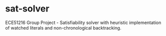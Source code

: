 # sat-solver
ECE51216 Group Project - Satisfiability solver with heuristic implementation of watched literals and non-chronological backtracking.
